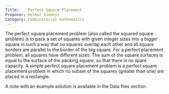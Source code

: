 ```yaml
---
Title:    Perfect Square Placement
Proposer: Helmut Simonis
Category: Combinatorial mathematics
---
```



The perfect square placement problem (also called the squared square problem) is 
to pack a set of squares with given integer sizes into a bigger square in such 
a way that no squares overlap each other and all square borders are parallel to 
the border of the big square. For a perfect placement problem, all squares have 
different sizes. The sum of the square surfaces is equal to the surface of the 
packing square, so that there is no spare capacity. A simple perfect square 
placement problem is a perfect square placement problem in which no subset of 
the squares (greater than one) are placed in a rectangle. 

A note with an example solution is available in the Data files section.